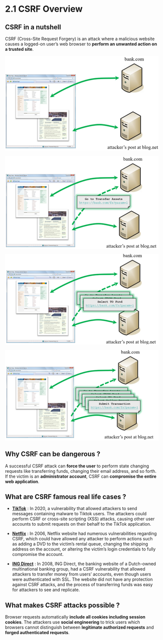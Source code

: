 # 2.1 CSRF Overview

## CSRF in a nutshell

CSRF (Cross-Site Request Forgery) is an attack where a malicious website causes a logged-on user’s web browser to **perform an unwanted action on a trusted site**.

![csrf-wf-1](../../assets/csrf-wf-1.png)

![csrf-wf-2](../../assets/csrf-wf-2.png)

![csrf-wf-3](../../assets/csrf-wf-3.png)

![csrf-wf-4](../../assets/csrf-wf-4.png)

## Why CSRF can be dangerous ?

A successful CSRF attack can **force the user** to perform state changing requests like transferring funds, changing their email address, and so forth. If the victim is an **administrator account**, CSRF can **compromise the entire web application**.

## What are CSRF famous real life cases ?

- **[TikTok](https://www.zdnet.com/article/tiktok-patches-reflected-xss-bug-one-click-account-takeover-exploit/)** : In 2020, a vulnerability that allowed attackers to send messages containing malware to Tiktok users. The attackers could perform CSRF or cross-site scripting (XSS) attacks, causing other user accounts to submit requests on their behalf to the TikTok application.

- **[Netflix](https://appsecnotes.blogspot.com/2009/01/netflix-csrf-revisited.html
  )** : In 2006, Netflix website had numerous vulnerabilities regarding CSRF, which could have allowed any attacker to perform actions such as adding a DVD to the victim’s rental queue, changing the shipping address on the account, or altering the victim’s login credentials to fully compromise the account.

- **[ING Direct](https://people.eecs.berkeley.edu/~daw/teaching/cs261-f11/reading/csrf.pdf
  )** : In 2008, ING Direct, the banking website of a Dutch-owned multinational banking group, had a CSRF vulnerability that allowed attackers to transfer money from users’ accounts, even though users were authenticated with SSL. The website did not have any protection against CSRF attacks, and the process of transferring funds was easy for attackers to see and replicate.

## What makes CSRF attacks possible ?

Browser requests automatically **include all cookies including session cookies**. The attackers use **social engineering** to trick users which browsers cannot distinguish between **legitimate authorized requests** and **forged authenticated requests**.

